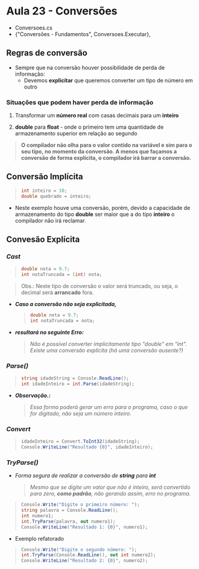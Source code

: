 # Aula 23 - Conversões

* Conversoes.cs
* {"Conversões - Fundamentos", Conversoes.Executar},

## Regras de conversão

* Sempre que na conversão houver possibilidade de perda de informação:
  * Devemos **explicitar** que queremos converter um tipo de número em outro

### Situações que podem haver perda de informação

1. Transformar um **número real** com casas decimais para um **inteiro**

2. **double** para **float** - onde o primeiro tem uma quantidade de armazenamento superior em relação ao segundo

> **O compilador não olha para o valor contido na variável e sim para o seu tipo, no momento da conversão.
> A menos que façamos a conversão de forma explícita, o compilador irá barrar a conversão.**

## Conversão Implícita

>```cs
> int inteiro = 10;
> double quebrado = inteiro;
>```

* Neste exemplo houve uma conversão, porém, devido a capacidade de
armazenamento do tipo **double** ser maior que a do tipo **inteiro**
o compilador não irá reclamar.

## Convesão Explícita

### *Cast*

>```cs
> double nota = 9.7;
> int notaTruncada = (int) nota;
>```

> Obs.: Neste tipo de conversão o valor será truncado, ou seja, o decimal será **arrancado** fora.

* ***Caso a conversão não seja explicitada,***

  >```cs
  > double nota = 9.7;
  > int notaTruncada = nota;
  >```

* ***resultará no seguinte Erro:***
  > *Não é possível converter implicitamente tipo "double" em "int".
  > Existe uma conversão explícita (há uma conversão ausente?)*

### *Parse()*

>```cs
> string idadeString = Console.ReadLine();
> int idadeInteiro = int.Parse(idadeString);
>```

* ***Observação.:***
  > *Essa forma poderá gerar um erro para o programa, caso o que for digitado, não seja um número inteiro.*

### *Convert*

>```cs
> idadeInteiro = Convert.ToInt32(idadeString);
> Console.WriteLine("Resultado {0}", idadeInteiro);
>```

### *TryParse()*

* _Forma segura de realizar a conversão de **string** para **int**_
  > *Mesmo que se digite um valor que não é inteiro, será convertido para zero, __como padrão__, não gerando assim, erro no programa.*

>```cs
> Console.Write("Digite o primeiro número: ");
> string palavra = Console.ReadLine();
> int numero1;
> int.TryParse(palavra, out numero1);
> Console.WriteLine("Resultado 1: {0}", numero1);
>```

* Exemplo refatorado

>```cs
> Console.Write("Digite o segundo número: ");
> int.TryParse(Console.ReadLine(), out int numero2);
> Console.WriteLine("Resultado 2: {0}", numero2);
>```
